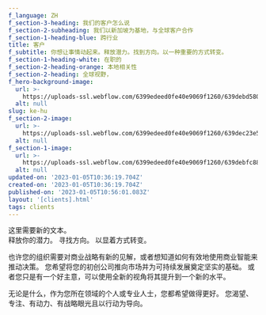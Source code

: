 ```yaml
---
f_language: ZH
f_section-3-heading: 我们的客户怎么说
f_section-2-subheading: 我们以新加坡为基地，与全球客户合作
f_section-1-heading-blue: 跨行业
title: 客户
f_subtitle: 你想让事情动起来。释放潜力。找到方向。以一种重要的方式转变。
f_section-1-heading-white: 在职的
f_section-2-heading-orange: 本地相关性
f_section-2-heading: 全球视野，
f_hero-background-image:
  url: >-
    https://uploads-ssl.webflow.com/6399edeed0fe40e9069f1260/639debd58005921c7df3a754_clients.jpg
  alt: null
slug: ke-hu
f_section-2-image:
  url: >-
    https://uploads-ssl.webflow.com/6399edeed0fe40e9069f1260/639dec23e553bf399a8edbef_Map.png
  alt: null
f_section-1-image:
  url: >-
    https://uploads-ssl.webflow.com/6399edeed0fe40e9069f1260/639debfc88734f2efb205017_clients1.jpg
  alt: null
updated-on: '2023-01-05T10:36:19.704Z'
created-on: '2023-01-05T10:36:19.704Z'
published-on: '2023-01-05T10:56:01.083Z'
layout: '[clients].html'
tags: clients
---
```


这里需要新的文本。  
释放你的潜力。 寻找方向。 以显着方式转变。

也许您的组织需要对商业战略有新的见解，或者想知道如何有效地使用商业智能来推动决策。 您希望将您的初创公司推向市场并为可持续发展奠定坚实的基础。 或者您只是有一个好主意，可以使用全新的视角将其提升到一个新的水平。

无论是什么，作为您所在领域的个人或专业人士，您都希望做得更好。 您渴望、专注、有动力、有战略眼光且以行动为导向。
